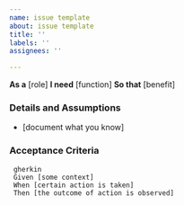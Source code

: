```yaml
---
name: issue template
about: issue template
title: ''
labels: ''
assignees: ''

---
```

**As a** [role]
**I need** [function]
**So that** [benefit]

### Details and Assumptions
   * [document what you know]
### Acceptance Criteria
     gherkin
     Given [some context]
     When [certain action is taken]
     Then [the outcome of action is observed]
